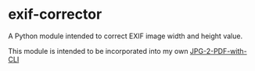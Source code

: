# exif-corrector
 A Python module intended to correct EXIF image width and height value.

This module is intended to be incorporated into my own [JPG-2-PDF-with-CLI](https://github.com/Jangsoodlor/JPG-to-PDF-with-CLI)